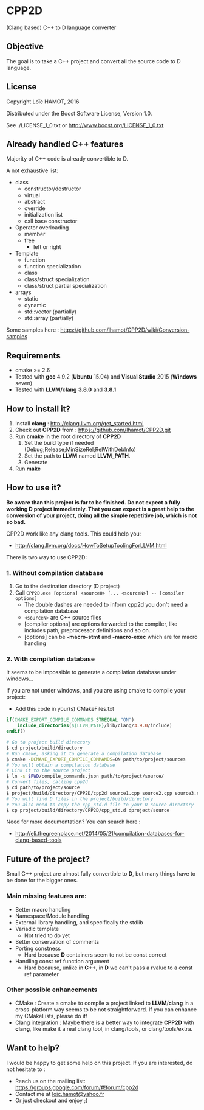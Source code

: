 ﻿# CPP2D
(Clang based) C++ to D language converter

## Objective
The goal is to take a C++ project and convert all the source code to D language.

## License

Copyright Loïc HAMOT, 2016

Distributed under the Boost Software License, Version 1.0.

See ./LICENSE_1_0.txt or http://www.boost.org/LICENSE_1_0.txt 

## Already handled C++ features

Majority of C++ code is already convertible to D.

A not exhaustive list:
* class
   * constructor/destructor
   * virtual
   * abstract
   * override
   * initialization list
   * call base constructor
* Operator overloading
   * member
   * free
      * left or right
* Template
   * function
   * function specialization
   * class
   * class/struct specialization
   * class/struct partial specialization
* arrays
   * static
   * dynamic
   * std::vector (partially)
   * std::array (partially)

Some samples here : https://github.com/lhamot/CPP2D/wiki/Conversion-samples

## Requirements
* cmake >= 2.6
* Tested with **gcc** 4.9.2 (**Ubuntu** 15.04) and **Visual Studio** 2015 (**Windows** seven)
* Tested with **LLVM/clang** **3.8.0** and **3.8.1**

## How to install it?
1. Install **clang** : http://clang.llvm.org/get_started.html
2. Check out **CPP2D** from : https://github.com/lhamot/CPP2D.git
3. Run **cmake** in the root directory of **CPP2D**
   1. Set the build type if needed (Debug;Release;MinSizeRel;RelWithDebInfo)
   2. Set the path to **LLVM** named **LLVM_PATH**.
   4. Generate
4. Run **make**

## How to use it?
**Be aware than this project is far to be finished. Do not expect a fully working D project immediately. That you can expect is a great help to the conversion of your project, doing all the simple repetitive job, which is not so bad.**

CPP2D work like any clang tools. This could help you:
- http://clang.llvm.org/docs/HowToSetupToolingForLLVM.html

There is two way to use CPP2D:

### 1. Without compilation database
1. Go to the destination directory (D project)
2. Call ```CPP2D.exe [options] <source0> [... <sourceN>] -- [compiler options]```
   - The double dashes are needed to inform cpp2d you don't need a compilation database
   - ```<sourceN>``` are C++ source files
   - [compiler options] are options forwarded to the compiler, like includes path, preprocessor definitions and so on.
   - [options] can be **-macro-stmt** and **-macro-exec** which are for macro handling

### 2. With compilation database
It seems to be impossible to generate a compilation database under windows...

If you are not under windows, and you are using cmake to compile your project:
- Add this code in your(s) CMakeFiles.txt
```cmake
if(CMAKE_EXPORT_COMPILE_COMMANDS STREQUAL "ON")
    include_directories(${LLVM_PATH}/lib/clang/3.9.0/include)
endif()
```
```sh
# Go to project build directory
$ cd project/build/directory
# Run cmake, asking it to generate a compilation database
$ cmake -DCMAKE_EXPORT_COMPILE_COMMANDS=ON path/to/project/sources
# You will obtain a compilation database
# Link it to the source project
$ ln -s $PWD/compile_commands.json path/to/project/source/
# Convert files, calling cpp2d
$ cd path/to/project/source
$ project/build/directory/CPP2D/cpp2d source1.cpp source2.cpp source3.cpp
# You will find D files in the project/build/directory
# You also need to copy the cpp_std.d file to your D source directory
$ cp project/build/directory/CPP2D/cpp_std.d dproject/source
```

Need for more documentation? You can search here : 
- http://eli.thegreenplace.net/2014/05/21/compilation-databases-for-clang-based-tools

## Future of the project?
Small C++ project are almost fully convertible to **D**, but many things have to be done for the bigger ones.

### Main missing features are:
* Better macro handling
* Namespace/Module handling
* External library handling, and specifically the stdlib
* Variadic template
   * Not tried to do yet
* Better conservation of comments
* Porting constness 
   * Hard because **D** containers seem to not be const correct
* Handling const ref function argument
   * Hard because, unlike in **C++**, in **D** we can't pass a rvalue to a const ref parameter

### Other possible enhancements

* CMake : Create a cmake to compile a project linked to **LLVM**/**clang** in a cross-platform way seems to be not straightforward. If you can enhance my CMakeLists, please do it!
* Clang integration : Maybe there is a better way to integrate **CPP2D** with **clang**, like make it a real clang tool, in clang/tools, or clang/tools/extra.
   
## Want to help?
I would be happy to get some help on this project. If you are interested, do not hesitate to :
- Reach us on the mailing list: https://groups.google.com/forum/#!forum/cpp2d
- Contact me at loic.hamot@yahoo.fr
- Or just checkout and enjoy ;)
